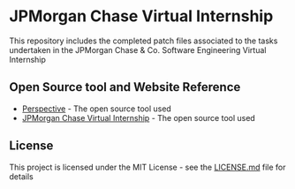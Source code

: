 # JPMorgan Chase Virtual Internship

This repository includes the completed patch files associated to the tasks undertaken in the JPMorgan Chase & Co. Software Engineering Virtual Internship


## Open Source tool and Website Reference

* [Perspective](https://perspective.finos.org/) - The open source tool used
* [JPMorgan Chase Virtual Internship](https://www.insidesherpa.com/virtual-internships/R5iK7HMxJGBgaSbvk) - The open source tool used


## License

This project is licensed under the MIT License - see the [LICENSE.md](LICENSE.md) file for details
